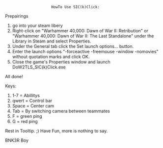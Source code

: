                          HowTo Use SIC(k)Click:

Prepairings

1. go into your steam libery
2. Right-click on "Warhammer 40,000: Dawn of War II: Retribution" or "Warhammer 40,000: Dawn of War II: The Last Standalone" under the Library in Steam and select Properties.
3. Under the General tab click the Set launch options... button.
4. Enter the launch options "-forceactive -freemouse -window -nomovies" without quotation marks and click OK.
5. Close the game's Properties window and launch DoW2TLS_SIC(k)Click.exe

All done!


Keys:

1. 1-7 = Abillitys
2. qwert = Control bar
3. Space = Center cam
4. Tab = By switching camera between teammates
5. F = green ping
6. G = red ping


Rest in Tooltip. ;)
Have Fun, more is nothing to say.

BNK3R Boy
